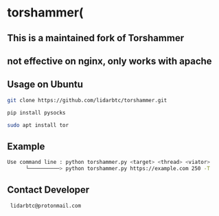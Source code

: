 # torshammer(

## This is a maintained fork of Torshammer

## not effective on nginx, only works with apache

## Usage on Ubuntu
```sh
git clone https://github.com/lidarbtc/torshammer.git

pip install pysocks

sudo apt install tor

```

## Example
```sh
Use command line : python torshammer.py <target> <thread> <viator>
      └──────────> python torshammer.py https://example.com 250 -T
```
## Contact Developer
```sh
 lidarbtc@protonmail.com
```
